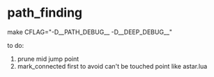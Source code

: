 # path_finding

make CFLAG="-D__PATH_DEBUG__ -D__DEEP_DEBUG__"

to do:

1. prune mid jump point
2. mark_connected first to avoid can't be touched point like astar.lua

